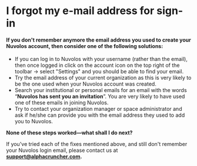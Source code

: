 # I forgot my e-mail address for sign-in

#### If you don't remember anymore the email address you used to create your Nuvolos account, then consider one of the following solutions:

* If you can log in to Nuvolos with your username \(rather than the email\), then once logged in click on the account icon on the top right of the toolbar -&gt; select "Settings" and you should be able to find your email. 
* Try the email address of your current organization as this is very likely to be the one used when your Nuvolos account was created. 
* Search your institutional or personal emails for an email with the words “**Nuvolos has sent you an invitation**”. You are very likely to have used one of these emails in joining Nuvolos. 
* Try to contact your organization manager or space administrator and ask if he/she can provide you with the email address they used to add you to Nuvolos. 

**None of these steps worked—what shall I do next?**

If you've tried each of the fixes mentioned above, and still don't remember your Nuvolos login email, please contact us at **support@alphacruncher.com.**



